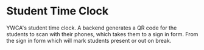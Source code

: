 # Student Time Clock

YWCA's student time clock. A backend generates a QR code for the students to scan with their phones, which takes them to a sign in form. From the sign in form which will mark students present or out on break.